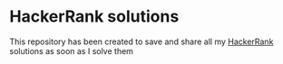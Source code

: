 # HackerRank solutions
This repository has been created to save and share all my [HackerRank](hackerank.com) solutions as soon as I solve them
